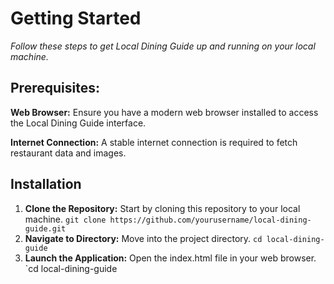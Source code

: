 # Getting Started

*Follow these steps to get Local Dining Guide up and running on your local machine.*

## Prerequisites:
**Web Browser:** Ensure you have a modern web browser installed to access the Local Dining Guide interface.

**Internet Connection:** A stable internet connection is required to fetch restaurant data and images.

## Installation
1. **Clone the Repository:**   Start by cloning this repository to your local machine.
`git clone https://github.com/yourusername/local-dining-guide.git`
2. **Navigate to Directory:**  Move into the project directory. 
`cd local-dining-guide                                       `
3. **Launch the Application:** Open the index.html file in your web browser. 
`cd local-dining-guide 